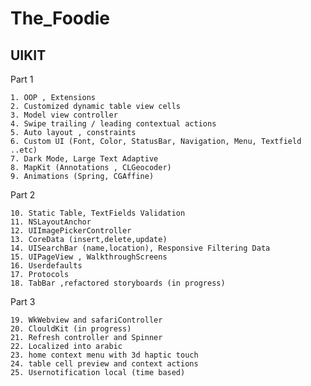 # The_Foodie
## UIKIT
Part 1

    1. OOP , Extensions
    2. Customized dynamic table view cells 
    3. Model view controller
    4. Swipe trailing / leading contextual actions
    5. Auto layout , constraints
    6. Custom UI (Font, Color, StatusBar, Navigation, Menu, Textfield  ..etc)
    7. Dark Mode, Large Text Adaptive 
    8. MapKit (Annotations , CLGeocoder)
    9. Animations (Spring, CGAffine)

Part 2

    10. Static Table, TextFields Validation
    11. NSLayoutAnchor
    12. UIImagePickerController
    13. CoreData (insert,delete,update)
    14. UISearchBar (name,location), Responsive Filtering Data
    15. UIPageView , WalkthroughScreens 
    16. Userdefaults
    17. Protocols
    18. TabBar ,refactored storyboards (in progress)

Part 3

    19. WkWebview and safariController 
    20. ClouldKit (in progress)
    21. Refresh controller and Spinner
    22. Localized into arabic
    23. home context menu with 3d haptic touch
    24. table cell preview and context actions
    25. Usernotification local (time based)
